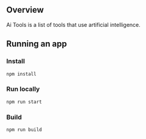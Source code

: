 ## Overview

Ai Tools is a list of tools that use artificial intelligence.

## Running an app

### Install

```
npm install
```

### Run locally

```
npm run start
```

### Build

```
npm run build
```
